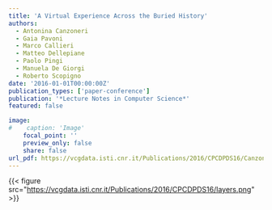 ```yaml
---
title: 'A Virtual Experience Across the Buried History'
authors:
  - Antonina Canzoneri
  - Gaia Pavoni
  - Marco Callieri
  - Matteo Dellepiane
  - Paolo Pingi
  - Manuela De Giorgi
  - Roberto Scopigno
date: '2016-01-01T00:00:00Z'
publication_types: ['paper-conference']
publication: '*Lecture Notes in Computer Science*'
featured: false

image:
#    caption: 'Image'
    focal_point: ''
    preview_only: false
    share: false
url_pdf: https://vcgdata.isti.cnr.it/Publications/2016/CPCDPDS16/Canzoneri_final.pdf
---
```

{{< figure src="https://vcgdata.isti.cnr.it/Publications/2016/CPCDPDS16/layers.png" >}}
